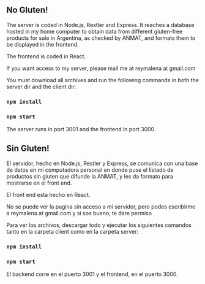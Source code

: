 ## No Gluten!

The server is coded in Node.js, Restler and Express. It reaches a database hosted in my home computer to obtain data from different gluten-free products for sale in Argentina, as checked by ANMAT, and formats them to be displayed in the frontend.

The frontend is coded in React.

If you want access to my server, please mail me at reymalena at gmail.com 

You must download all archives and run the following commands in both the server dir and the client dir:

### `npm install`

### `npm start`

The server runs in port 3001 and the frontend in port 3000.  

## Sin Gluten!

El servidor, hecho en Node.js, Restler y Express, se comunica con una base de datos en mi computadora personal en donde puse el listado de productos sin gluten que difunde la ANMAT, y les da formato para mostrarse en el front end.

El front end esta hecho en React.

No se puede ver la pagina sin acceso a mi servidor, pero podes escribirme a reymalena at gmail.com y si sos bueno, te dare permiso

Para ver los archivos, descargar todo y ejecutar los siguientes comandos tanto en la carpeta client como en la carpeta server:

### `npm install`

### `npm start`

El backend corre en el puerto 3001 y el frontend, en el puerto 3000.  

